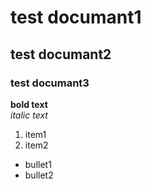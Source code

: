 # test documant1
## test documant2
### test documant3
**bold text**  
_italic text_
1. item1
2. item2
- bullet1
- bullet2
